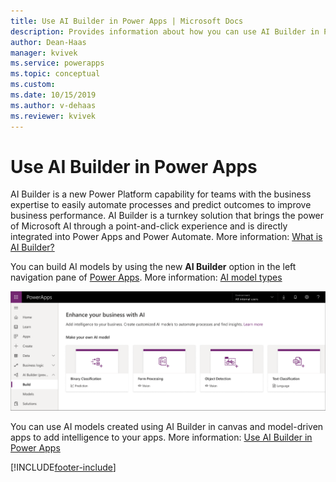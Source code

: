 ```yaml
---
title: Use AI Builder in Power Apps | Microsoft Docs
description: Provides information about how you can use AI Builder in Power Apps.
author: Dean-Haas
manager: kvivek
ms.service: powerapps
ms.topic: conceptual
ms.custom: 
ms.date: 10/15/2019
ms.author: v-dehaas
ms.reviewer: kvivek
---
```

# Use AI Builder in Power Apps

AI Builder is a new Power Platform capability for teams with the business expertise to easily automate processes and predict outcomes to improve business performance. AI Builder is a turnkey solution that brings the power of Microsoft AI through a point-and-click experience and is directly integrated into Power Apps and Power Automate. More information: [What is AI Builder?](/ai-builder/)

You can build AI models by using the new **AI Builder** option in the left navigation pane of [Power Apps](https://make.powerapps.com). More information: [AI model types](/ai-builder/model-types)

![AI Builder in Power Apps.](media/ai-builder.png "AI Builder in Power Apps")

You can use AI models created using AI Builder in canvas and model-driven apps to add intelligence to your apps. More information: [Use AI Builder in Power Apps](/ai-builder/use-in-powerapps-overview)


[!INCLUDE[footer-include](includes/footer-banner.md)]